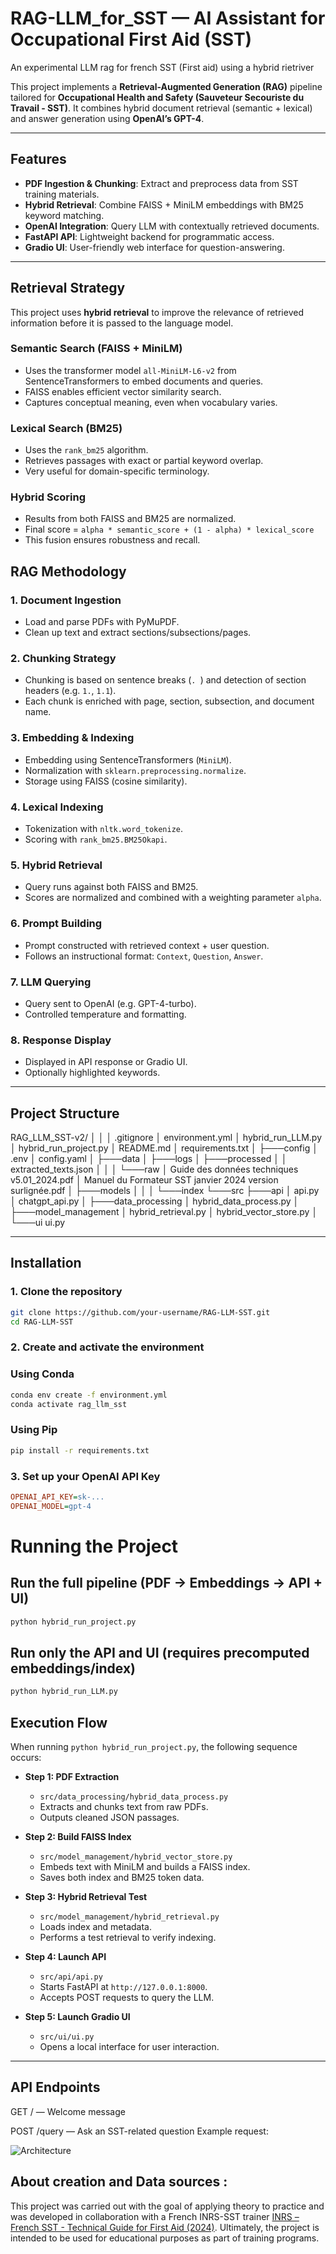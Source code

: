 # RAG-LLM_for_SST — AI Assistant for Occupational First Aid (SST)
An experimental LLM rag for french SST (First aid) using a hybrid rietriver

This project implements a **Retrieval-Augmented Generation (RAG)** pipeline tailored for **Occupational Health and Safety (Sauveteur Secouriste du Travail - SST)**. It combines hybrid document retrieval (semantic + lexical) and answer generation using **OpenAI’s GPT-4**.

---

##  Features

- **PDF Ingestion & Chunking**: Extract and preprocess data from SST training materials.
- **Hybrid Retrieval**: Combine FAISS + MiniLM embeddings with BM25 keyword matching.
- **OpenAI Integration**: Query LLM with contextually retrieved documents.
- **FastAPI API**: Lightweight backend for programmatic access.
- **Gradio UI**: User-friendly web interface for question-answering.

---

## Retrieval Strategy

This project uses **hybrid retrieval** to improve the relevance of retrieved information before it is passed to the language model.

### Semantic Search (FAISS + MiniLM)
- Uses the transformer model `all-MiniLM-L6-v2` from SentenceTransformers to embed documents and queries.
- FAISS enables efficient vector similarity search.
- Captures conceptual meaning, even when vocabulary varies.

### Lexical Search (BM25)
- Uses the `rank_bm25` algorithm.
- Retrieves passages with exact or partial keyword overlap.
- Very useful for domain-specific terminology.

### Hybrid Scoring
- Results from both FAISS and BM25 are normalized.
- Final score = `alpha * semantic_score + (1 - alpha) * lexical_score`
- This fusion ensures robustness and recall.

## RAG Methodology

### 1. Document Ingestion
- Load and parse PDFs with PyMuPDF.
- Clean up text and extract sections/subsections/pages.

### 2. Chunking Strategy
- Chunking is based on sentence breaks (`. `) and detection of section headers (e.g. `1.`, `1.1`).
- Each chunk is enriched with page, section, subsection, and document name.

### 3. Embedding & Indexing
- Embedding using SentenceTransformers (`MiniLM`).
- Normalization with `sklearn.preprocessing.normalize`.
- Storage using FAISS (cosine similarity).

### 4. Lexical Indexing
- Tokenization with `nltk.word_tokenize`.
- Scoring with `rank_bm25.BM25Okapi`.

### 5. Hybrid Retrieval
- Query runs against both FAISS and BM25.
- Scores are normalized and combined with a weighting parameter `alpha`.

### 6. Prompt Building
- Prompt constructed with retrieved context + user question.
- Follows an instructional format: `Context`, `Question`, `Answer`.

### 7. LLM Querying
- Query sent to OpenAI (e.g. GPT-4-turbo).
- Controlled temperature and formatting.

### 8. Response Display
- Displayed in API response or Gradio UI.
- Optionally highlighted keywords.

---

##  Project Structure

RAG_LLM_SST-v2/ │
│
│   .gitignore
│   environment.yml
│   hybrid_run_LLM.py
│   hybrid_run_project.py
│   README.md
│   requirements.txt
│
├───config
│       .env
│       config.yaml
│
├───data
│   ├───logs
│   ├───processed
│   │       extracted_texts.json
│   │
│   └───raw
│           Guide des données techniques v5.01_2024.pdf
│           Manuel du Formateur SST janvier 2024 version surlignée.pdf
│
├───models
│   │
│   └───index
└───src
    ├───api
    │       api.py
    │       chatgpt_api.py
    │
    ├───data_processing
    │       hybrid_data_process.py
    │
    ├───model_management
    │       hybrid_retrieval.py
    │       hybrid_vector_store.py
    │
    └───ui
            ui.py

            
---

## Installation

### 1. Clone the repository

```bash
git clone https://github.com/your-username/RAG-LLM-SST.git
cd RAG-LLM-SST
```

### 2. Create and activate the environment

### Using Conda
```bash
conda env create -f environment.yml
conda activate rag_llm_sst
```
### Using Pip
```bash
pip install -r requirements.txt
```

### 3. Set up your OpenAI API Key

```ini
OPENAI_API_KEY=sk-...
OPENAI_MODEL=gpt-4
```

# Running the Project

## Run the full pipeline (PDF → Embeddings → API + UI)

```bash
python hybrid_run_project.py
```

## Run only the API and UI (requires precomputed embeddings/index)

```bash
python hybrid_run_LLM.py
```
## Execution Flow

When running `python hybrid_run_project.py`, the following sequence occurs:

- **Step 1: PDF Extraction**
  - `src/data_processing/hybrid_data_process.py`
  - Extracts and chunks text from raw PDFs.
  - Outputs cleaned JSON passages.

- **Step 2: Build FAISS Index**
  - `src/model_management/hybrid_vector_store.py`
  - Embeds text with MiniLM and builds a FAISS index.
  - Saves both index and BM25 token data.

- **Step 3: Hybrid Retrieval Test**
  - `src/model_management/hybrid_retrieval.py`
  - Loads index and metadata.
  - Performs a test retrieval to verify indexing.

- **Step 4: Launch API**
  - `src/api/api.py`
  - Starts FastAPI at `http://127.0.0.1:8000`.
  - Accepts POST requests to query the LLM.

- **Step 5: Launch Gradio UI**
  - `src/ui/ui.py`
  - Opens a local interface for user interaction.
---

## API Endpoints

GET / — Welcome message

POST /query — Ask an SST-related question
Example request:

![Architecture](docs/Query.png)


## About creation and Data sources : 

This project was carried out with the goal of applying theory to practice and was developed in collaboration with a French INRS-SST trainer [INRS – French SST - Technical Guide for First Aid (2024)](https://www.inrs.fr). Ultimately, the project is intended to be used for educational purposes as part of training programs.
